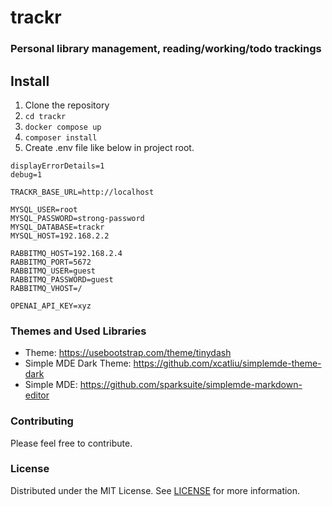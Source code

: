 # trackr

### Personal library management, reading/working/todo trackings

## Install
1. Clone the repository
2. ``cd trackr``
3. ``docker compose up``
4. ``composer install``
5. Create .env file like below in project root. 

```
displayErrorDetails=1
debug=1

TRACKR_BASE_URL=http://localhost

MYSQL_USER=root
MYSQL_PASSWORD=strong-password
MYSQL_DATABASE=trackr
MYSQL_HOST=192.168.2.2

RABBITMQ_HOST=192.168.2.4
RABBITMQ_PORT=5672
RABBITMQ_USER=guest
RABBITMQ_PASSWORD=guest
RABBITMQ_VHOST=/

OPENAI_API_KEY=xyz
```

### Themes and Used Libraries
- Theme: https://usebootstrap.com/theme/tinydash
- Simple MDE Dark Theme: https://github.com/xcatliu/simplemde-theme-dark
- Simple MDE: https://github.com/sparksuite/simplemde-markdown-editor

### Contributing
Please feel free to contribute.

### License
Distributed under the MIT License. See [LICENSE](LICENSE) for more information.